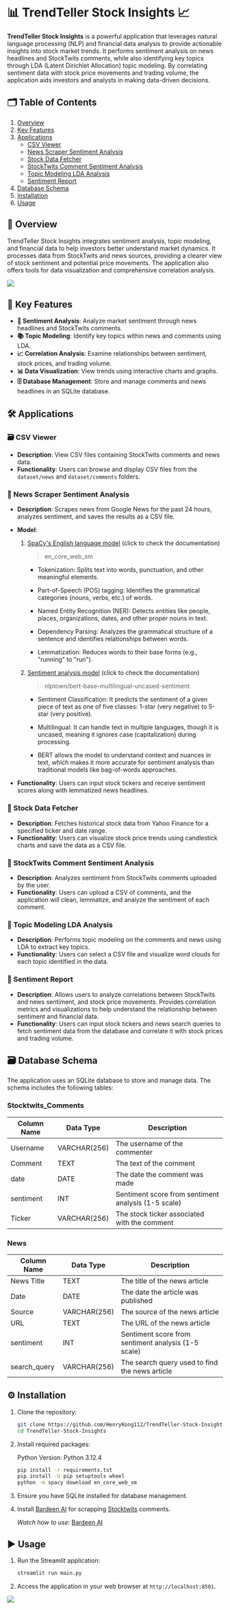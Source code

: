 
# 📊 TrendTeller Stock Insights 📈

**TrendTeller Stock Insights** is a powerful application that leverages natural language processing (NLP) and financial data analysis to provide actionable insights into stock market trends. It performs sentiment analysis on news headlines and StockTwits comments, while also identifying key topics through LDA (Latent Dirichlet Allocation) topic modeling. By correlating sentiment data with stock price movements and trading volume, the application aids investors and analysts in making data-driven decisions.

## 🗂️ Table of Contents
1. [Overview](#🌟-overview)
2. [Key Features](#🚀-key-features)
3. [Applications](#🛠️-applications)
    - [CSV Viewer](#🗃️-csv-viewer)
    - [News Scraper Sentiment Analysis](#📰-news-scraper-sentiment-analysis)
    - [Stock Data Fetcher](#📅-stock-data-fetcher)
    - [StockTwits Comment Sentiment Analysis](#💬-stocktwits-comment-sentiment-analysis)
    - [Topic Modeling LDA Analysis](#🧩-topic-modeling-lda-analysis)
    - [Sentiment Report](#🔗-Sentiment-Report)
4. [Database Schema](#🗃️-database-schema)
5. [Installation](#⚙️-installation)
6. [Usage](#▶️-usage)


## 🌟 Overview
TrendTeller Stock Insights integrates sentiment analysis, topic modeling, and financial data to help investors better understand market dynamics. It processes data from StockTwits and news sources, providing a clearer view of stock sentiment and potential price movements. The application also offers tools for data visualization and comprehensive correlation analysis.

<img src='image/workflow.png'>

## 🚀 Key Features
- **🧠 Sentiment Analysis**: Analyze market sentiment through news headlines and StockTwits comments.
- **📚 Topic Modeling**: Identify key topics within news and comments using LDA.
- **📈 Correlation Analysis**: Examine relationships between sentiment, stock prices, and trading volume.
- **📊 Data Visualization**: View trends using interactive charts and graphs.
- **🗄️ Database Management**: Store and manage comments and news headlines in an SQLite database.

## 🛠️ Applications

### 🗃️ CSV Viewer
- **Description**: View CSV files containing StockTwits comments and news data.
- **Functionality**: Users can browse and display CSV files from the `dataset/news` and `dataset/comments` folders.

### 📰 News Scraper Sentiment Analysis
- **Description**: Scrapes news from Google News for the past 24 hours, analyzes sentiment, and saves the results as a CSV file.

- **Model**: 
   1. [SpaCy's English language model](https://spacy.io/models/en) (click to check the documentation)

      > en_core_web_sm

      - Tokenization: Splits text into words, punctuation, and other meaningful elements.

      - Part-of-Speech (POS) tagging: Identifies the grammatical categories (nouns, verbs, etc.) of words.

      - Named Entity Recognition (NER): Detects entities like people, places, organizations, dates, and other proper nouns in text.

      - Dependency Parsing: Analyzes the grammatical structure of a sentence and identifies relationships between words.

      - Lemmatization: Reduces words to their base forms (e.g., "running" to "run").
      
   2. [Sentiment analysis model](https://huggingface.co/nlptown/bert-base-multilingual-uncased-sentiment) (click to check the documentation)

      > nlptown/bert-base-multilingual-uncased-sentiment

      - Sentiment Classification: It predicts the sentiment of a given piece of text as one of five classes: 1-star (very negative) to 5-star (very positive).

      - Multilingual: It can handle text in multiple languages, though it is uncased, meaning it ignores case (capitalization) during processing.

      - BERT allows the model to understand context and nuances in text, which makes it more accurate for sentiment analysis than traditional models like bag-of-words approaches.

- **Functionality**: Users can input stock tickers and receive sentiment scores along with lemmatized news headlines.

### 📅 Stock Data Fetcher
- **Description**: Fetches historical stock data from Yahoo Finance for a specified ticker and date range.
- **Functionality**: Users can visualize stock price trends using candlestick charts and save the data as a CSV file.

### 💬 StockTwits Comment Sentiment Analysis
- **Description**: Analyzes sentiment from StockTwits comments uploaded by the user.
- **Functionality**: Users can upload a CSV of comments, and the application will clean, lemmatize, and analyze the sentiment of each comment.

### 🧩 Topic Modeling LDA Analysis
- **Description**: Performs topic modeling on the comments and news using LDA to extract key topics.
- **Functionality**: Users can select a CSV file and visualize word clouds for each topic identified in the data.

### 🔗 Sentiment Report
- **Description**: Allows users to analyze correlations between StockTwits and news sentiment, and stock price movements. Provides correlation metrics and visualizations to help understand the relationship between sentiment and financial data.
- **Functionality**: Users can input stock tickers and news search queries to fetch sentiment data from the database and correlate it with stock prices and trading volume.

## 🗃️ Database Schema
The application uses an SQLite database to store and manage data. The schema includes the following tables:

### Stocktwits_Comments
| Column Name  | Data Type    | Description |
|--------------|--------------|-------------|
| Username     | VARCHAR(256) | The username of the commenter |
| Comment      | TEXT         | The text of the comment |
| date         | DATE         | The date the comment was made |
| sentiment    | INT          | Sentiment score from sentiment analysis (1-5 scale) |
| Ticker       | VARCHAR(256) | The stock ticker associated with the comment |

### News
| Column Name    | Data Type    | Description |
|----------------|--------------|-------------|
| News Title     | TEXT         | The title of the news article |
| Date           | DATE         | The date the article was published |
| Source         | VARCHAR(256) | The source of the news article |
| URL            | TEXT         | The URL of the news article |
| sentiment      | INT          | Sentiment score from sentiment analysis (1-5 scale) |
| search_query   | VARCHAR(256) | The search query used to find the news article |

## ⚙️ Installation
1. Clone the repository:
   ```bash
   git clone https://github.com/HenryKong112/TrendTeller-Stock-Insights.git
   cd TrendTeller-Stock-Insights
   ```
2. Install required packages:

   Python Version: Python 3.12.4

   ```bash
   pip install -r requirements.txt
   pip install -U pip setuptools wheel
   python -m spacy download en_core_web_sm
   ```
3. Ensure you have SQLite installed for database management.

4. Install [Bardeen AI](https://chromewebstore.google.com/detail/bardeen-automate-browser/ihhkmalpkhkoedlmcnilbbhhbhnicjga?pli=1) for scrapping [Stocktwits](https://stocktwits.com/) comments.

   *Watch how to use:* [Bardeen AI](https://youtu.be/jyIMIspz4vo)

## ▶️ Usage
1. Run the Streamlit application:
   ```bash
   streamlit run main.py
   ```
2. Access the application in your web browser at `http://localhost:8501`.

<img src=image/streamlit_welcome_page.png>

